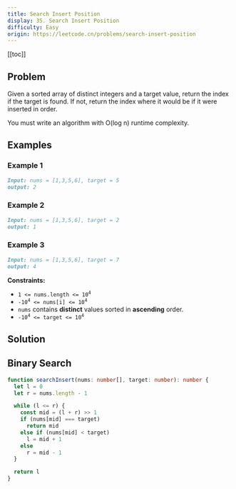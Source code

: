 ```yaml
---
title: Search Insert Position
display: 35. Search Insert Position
difficulty: Easy
origin: https://leetcode.cn/problems/search-insert-position
---
```


[[toc]]

## Problem

Given a sorted array of distinct integers and a target value, return the index if the target is found. If not, return the index where it would be if it were inserted in order.

You must write an algorithm with O(log n) runtime complexity.

## Examples

### Example 1

```md
Input: nums = [1,3,5,6], target = 5
output: 2
```

### Example 2

```md
Input: nums = [1,3,5,6], target = 2
output: 1
```

### Example 3

```md
Input: nums = [1,3,5,6], target = 7
output: 4
```

**Constraints:**

- <code>1 <= nums.length <= 10<sup>4</sup></code>
- <code>-10<sup>4</sup> <= nums[i] <= 10<sup>4</sup></code>
- `nums` contains **distinct** values sorted in **ascending** order.
- <code>-10<sup>4</sup> <= target <= 10<sup>4</sup></code>

## Solution

## Binary Search

```ts
function searchInsert(nums: number[], target: number): number {
  let l = 0
  let r = nums.length - 1

  while (l <= r) {
    const mid = (l + r) >> 1
    if (nums[mid] === target)
      return mid
    else if (nums[mid] < target)
      l = mid + 1
    else
      r = mid - 1
  }

  return l
}
```

